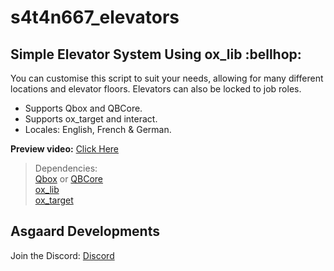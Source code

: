 # s4t4n667_elevators
## Simple Elevator System Using ox_lib :bellhop:

You can customise this script to suit your needs, allowing for many different locations and elevator floors. Elevators can also be locked to job roles.

- Supports Qbox and QBCore.
- Supports ox_target and interact.
- Locales: English, French & German.

**Preview video:** [Click Here]()
<br>

> Dependencies:
> <br>
> [Qbox](https://github.com/Qbox-project/) or [QBCore](https://github.com/qbcore-framework)
> <br>
> [ox_lib](https://github.com/overextended/ox_lib)
> <br>
> [ox_target](https://github.com/overextended/ox_target)

## Asgaard Developments
Join the Discord: [Discord](https://discord.gg/eFsB5ZFxeq)

